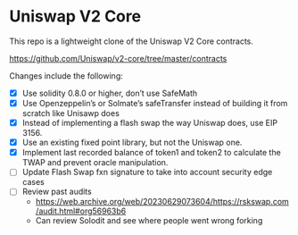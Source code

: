 # Uniswap V2 Core

This repo is a lightweight clone of the Uniswap V2 Core contracts.  

https://github.com/Uniswap/v2-core/tree/master/contracts

Changes include the following:

- [X] Use solidity 0.8.0 or higher, don’t use SafeMath
- [X] Use Openzeppelin’s or Solmate’s safeTransfer instead of building it from scratch like Unisawp does
- [X] Instead of implementing a flash swap the way Uniswap does, use EIP 3156.
- [X] Use an existing fixed point library, but not the Uniswap one.
- [X] Implement last recorded balance of token1 and token2 to calculate the TWAP and prevent oracle manipulation.
- [ ] Update Flash Swap fxn signature to take into account security edge cases
- [ ] Review past audits
  - https://web.archive.org/web/20230629073604/https://rskswap.com/audit.html#org56963b6
  - Can review Solodit and see where people went wrong forking
